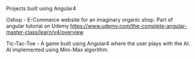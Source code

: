 Projects built using Angular4

Oshop - E-Commerce website for an imaginary organic shop. Part of angular tutorial on Udemy https://www.udemy.com/the-complete-angular-master-class/learn/v4/overview

Tic-Tac-Toe - A game built using Angular4 where the user plays with the AI. AI implemented using Mini-Max algorithm.    


